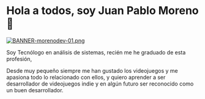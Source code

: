 # Hola a todos, soy Juan Pablo Moreno 👋 

[![BANNER-morenodev-01.png](https://i.postimg.cc/nrmNBPPx/BANNER-morenodev-01.png)](https://postimg.cc/YLpXwb7D)

Soy Tecnólogo en análisis de sistemas, recién me he graduado de esta profesión,

Desde muy pequeño siempre me han gustado los videojuegos y me apasiona todo lo relacionado con ellos, y quiero aprender a ser desarrollador de videojuegos indie y en algún futuro ser reconocido como un buen desarrollador.
